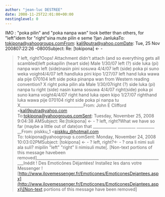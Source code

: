 ```yaml
---
author: "jean-luc DESTREE"
date: 2008-11-25T22:01:00+00:00
nestinglevel: 0
---
```

IMO : "poka pilin" and "poka nanpa wan" look better than others, for "left"idem for "right"sina mute pilin e seme ?jan JanlukaTo: [tokipona@yahoogroups.comFrom](mailto://tokipona@yahoogroups.comFrom): [kali9putra@yahoo.comDate](mailto://kali9putra@yahoo.comDate): Tue, 25 Nov 200807:22:26 -0800Subject: Re: \[tokipona\] <- -
> ? left, right?Oops! Attachment didn't attach (and so everything gets all scambled)left pokapilin (heart side) Male 1/30/07 left (?) side luka (pi) nanpa wan left (side)nasin pini sosuwa 4/4/07 left (side) poka pi suno weka voight4/4/07 left handluka pini kipo 1/27/07 left hand luka wawa ala pije 070104 left side poka pinanpa wan from Western reading convention? X right poka pilin ala Male 1/30/07right (?) side luka (pi) nanpa tu right (side) nasin kama sosuwa 4/4/07 right(side) poka pi suno kama voight4/4/07 right hand luka open kipo 1/27/07 righthand luka wawa pije 070104 right side poka pi nanpa tu X\_\_\_\_\_\_\_\_\_\_\_\_\_\_\_\_\_\_\_\_\_\_\_\_\_\_\_\_\_\_\_\_From: John E Clifford <[kali9putra@yahoo.com](mailto://kali9putra@yahoo.com)\
>To:[tokipona@yahoogroups.comSent](mailto://tokipona@yahoogroups.comSent): Tuesday, November 25, 2008 9:04:38 AMSubject: Re:\[tokipona\] <- -
> ? left, right?What we have so far (maybe a little out of date)on that \_\_\_\_\_\_\_\_\_\_\_\_ \_\_\_\_\_\_\_\_\_ \_\_\_\_\_\_\_\_\_ \_\_From: piskku\_1 <[piskku_@hotmail.com](mailto://piskku_@hotmail.com)\
>To: tokipona@yahoogroup s.comSent: Monday, November 24, 2008 10:03:02PMSubject: \[tokipona\] <- -
> ? left, right?<- -
> ? ona li nimi suli ala suli? mipilin "left" "right" li nimisuli mute\[. \[Non-text portions of this message havebeen removed\]\_\_\_\_\_\_\_\_\_\_\_\_\_\_\_\_\_\_\_\_\_\_\_\_\_\_\_\_\_\_\_\_\_\_\_\_\_\_\_\_\_\_\_\_\_\_\_\_\_\_\_\_\_\_\_\_\_\_\_\_\_\_\_\_\_Inédit ! Des Emoticônes Déjantées! Installez les dans votre Messenger ![http://www.ilovemessenger.fr/Emoticones/EmoticonesDejantees.aspx](http://www.ilovemessenger.fr/Emoticones/EmoticonesDejantees.aspx)\[Non-text portions of this message have been removed\]